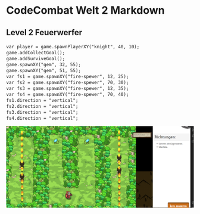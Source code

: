 # CodeCombat Welt 2 Markdown
## Level 2 Feuerwerfer
```
var player = game.spawnPlayerXY("knight", 40, 10);
game.addCollectGoal();
game.addSurviveGoal();
game.spawnXY("gem", 32, 55);
game.spawnXY("gem", 51, 55);
var fs1 = game.spawnXY("fire-spewer", 12, 25);
var fs2 = game.spawnXY("fire-spewer", 70, 30);
var fs3 = game.spawnXY("fire-spewer", 12, 35);
var fs4 = game.spawnXY("fire-spewer", 70, 40);
fs1.direction = "vertical";
fs2.direction = "vertical";
fs3.direction = "vertical";
fs4.direction = "vertical";
```
![Alt text](image-65.png)